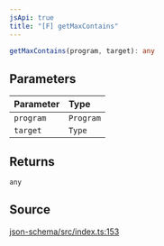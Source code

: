 ```yaml
---
jsApi: true
title: "[F] getMaxContains"
---
```


```ts
getMaxContains(program, target): any
```

## Parameters

| Parameter | Type      |
| :-------- | :-------- |
| `program` | `Program` |
| `target`  | `Type`    |

## Returns

`any`

## Source

[json-schema/src/index.ts:153](https://github.com/markcowl/cadl/blob/3db15286/packages/json-schema/src/index.ts#L153)
